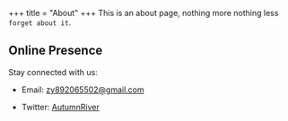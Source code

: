 +++
title = "About"
+++
This is an about page, nothing more nothing less `forget about it`.

## Online Presence

Stay connected with us:

- Email: [zy892065502@gmail.com](zy892065502@gmail.com)
<!-- - Code Repositories: [Speyll@GitHub](https://github.com/Speyll) -->
- Twitter: [AutumnRiver](https://twitter.com/jordenAAA)
  
<!-- {{ youtube(id="pS6zJ7IsJkM" class="textCenter") }} -->